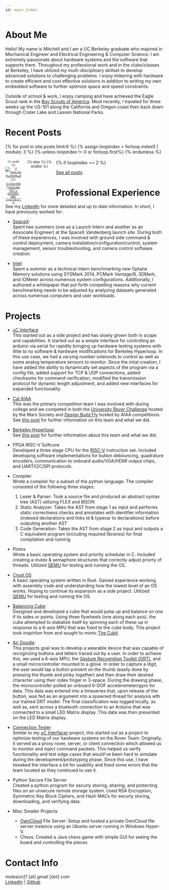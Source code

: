```yaml
---
id: main_index
---
```

# About Me
Hello! My name is Mitchell and I am a UC Berkeley graduate who majored in Mechanical Engineer and Electrical Engineering & Computer Science. I am extremely passionate about hardware systems and the software that supports them. Throughout my professional work and in the clubs/classes at Berkeley, I have utilized my multi-disciplinary skillset to develop advanced solutions to challenging problems. I enjoy tinkering with hardware to create efficient and cost effective solutions in addition to writing my own embedded software to further optimize space and speed constraints.

Outside of school & work, I enjoy camping and have achieved the Eagle Scout rank in the [Boy Scouts of America](https://www.scouting.org/). Most recently, I traveled for three weeks up the US-101 along the California and Oregon coast then back down through Crater Lake and Lassen National Parks.

# Recent Posts
<div style="width:100%; float:left" markdown="1">
{% for post in site.posts limit:6 %}
{% assign loopindex = forloop.index0 | modulo: 3 %}
{% unless loopindex != 0 or forloop.first%}
<div style="width:100%; float:left">
<br />
</div>
{% endunless %}
{% if loopindex == 2 %}
<div style="font-size:80%; width:32%; word-wrap:break-word; text-align:center; float:left;" markdown="1">
{% else %}
<div style="font-size:80%; width:32%; word-wrap:break-word; text-align:center; float:left; padding-right:0.5em;" markdown="1">
{% endif %}
<a href="{{ post.url }}">
<img src="{{ post.main_image }}" alt="{{ post.main_image_alt }}" style="padding-bottom:0.5em;"/>
<br />
{{ post.title | truncate: 75}}
<small>{{ post.date | date: "%m/%d/%Y" }}</small>
</a>
</div>
{% endfor %}
</div>

[See all posts](blog/)

# Professional Experience
See my [LinkedIn](https://www.linkedin.com/in/mitchell-oleson-42381a101/) for more detailed and up to date information. In short, I have previously worked for:

- [SpaceX](https://www.spacex.com/): <br />
  Spent two summers (one as a Launch Intern and another as an Associate Engineer) at the SpaceX Vandenberg launch site. During both of these experiences, I was involved wtih ground side command & control deployment, camera installation/configuration/control, system management, sensor troubleshooting, and camera control software creation.

- [Intel](https://www.intel.com): <br />
  Spent a summer as a technical intern benchmarking new Optane Memory solutions using SYSMark 2014, PCMark Vantage/8, 3DMark, and IOMeter across numerous system configurations. Additionally, I authored a whitepaper that put forth compelling reasons why current benchmarking needs to be adjusted by analyzing datasets generated across numerous computers and user workloads.


# Projects

- [uC Interface](https://moleson21.github.io/uc-interface) <br />
  This started out as a side project and has slowly grown both in scope and capabilities. It started out as a simple interface for controlling an arduino via serial for rapidily bringing up hardware testing systems with little to no software & hardware modifications for Berkeley Hyperloop. In this use case, we had a varying number solenoids to control as well as some analog temperature sensors to monitor. Since the intial creation, I have added the ability to dynamically set aspects of the program via a config file, added support for TCP & UDP connections, added checksums for command verification, modified the transmission protocol for dynamic length adjustment, and added new interfaces for expanded functionality.

- [Cal AIAA](https://aiaa.berkeley.edu/) <br />
  This was the primary competition team I was involved with during college and we competed in both the [University Rover Challenge](http://urc.marssociety.org/) hosted by the Mars Society and [Design Build Fly](https://www.aiaadbf.org/) hosted by AIAA competitions. See [this post](_posts/2018-12-10-cal-aiaa-club.md) for further information on this team and what we did.

- [Berkeley Hyperloop](https://berkeleyhyperloop.com/) <br />
  See [this post](_posts/2018-12-09-berkeley-hyperloop-club.md) for further information about this team and what we did. 

- FPGA RISC-V Softcore <br />
  Developed a three stage CPU for the [RISC-V](https://riscv.org/) instruction set. Included developing software implementations for button debouncing, quadrature encoders, communication to onboard audio/VGA/HDMI output chips, and UART/I2C/SPI protocols.

- Compiler <br />
  Wrote a compiler for a subset of the python language. The compiler consisted of the following three stages:
  1. Lexer & Parser: Took a source file and produced an abstract syntax tree (AST) utilizing FLEX and BISON
  1. Static Analyzer: Takes the AST from stage 1 as input and performs static correctness checks and annotates with identifier information (indexed declarations and links id & typevar to declarations) before outputing another AST
  1. Code Generation: Takes the AST from stage 2 as input and outputs a C equivalent program (including required libraries) for final compilation and running

- Pintos <br />
  Wrote a basic operating system and priority schedular in C. Included creating a mutex & semaphore structures that correctly adjust priorty of threads. Utilized [QEMU](https://www.qemu.org/) for testing and running the OS.

- [Crust OS](https://github.com/moleson21/crust-os) <br />
  A basic operating system written in Rust. Gained experience working with assembly code and understanding how the lowest level of an OS works. Hoping to continue its expansion as a side project. Utilized [QEMU](https://www.qemu.org/) for testing and running the OS.

- [Balancing Cube](https://github.com/moleson21/ME135_BalancingCube) <br />
  Designed and developed a cube that would jump up and balance on one if its sides or points. Using three flywheels (one along each axis), the cube attempted to stabalize itself by spinning each of these up in response to a 6-axis MPU that was fixed to the cube body. This project took inspirtion from and sought to mimic [The Cubli](https://www.youtube.com/watch?v=n_6p-1J551Y).

- [Air Doodle](https://github.com/williampsmith/air-doodle) <br />
  This projects goal was to develop a wearable device that was capable of recognizing buttons and letters traced out by a user. In order to achieve this, we used a 6-axis MPU, the [Gesture Recognition Toolkit (GRT)](https://github.com/nickgillian/grt), and a small microcontroller mounted to a glove. In order to capture a digit, the user would tap a button present on the thumb (easily done by pressing the thumb and pinky together) and then draw their desired character using their index finger in 3-space. During the drawing phase, the microcontroller polled an onboard 6-DOF accelerometer/gyro for data. This data was entered into a timeseries that, upon release of the button, was fed as an argument into a spawned thread for analysis wth our trained GRT model. The final classification was logged locally, as well as, sent across a bluetooth connection to an Arduino that was connected to a small LED Matrix display. This data was then presented on the LED Matrix display.

- [Connection Tester](https://github.com/moleson21/connection-tester) <br />
  Similar to my [uC Interfacer](https://moleson21.github.io/uC-Interface) project, this started out as a project to optimize testing of our hardware systems on the Rover Team. Originally, it served as a proxy rover, server, or client connection which allowed us to monitor and inject command packets. This helped us verify functionality and test edge cases that would've been hard to simulate during the development/prototyping phase. Since this use, I have tweaked the interface a bit for usability and fixed some errors that the team located as they continued to use it.

- Python Secure File Server <br />
  Created a python program for securly storing, sharing, and protecting files on an unsecure remote storage system. Used RSA Encryption, Symmetric Key Block Ciphers, and Hash MACs for securly storing, downloading, and verifying data.

- Misc Smaller Projects
  - [OwnCloud](https://owncloud.org/) File Server: Setup and hosted a private OwnCloud file server instance using an Ubuntu server running in Windows Hyper-V.
  - Chess: Created a Java chess game with simple GUI for seeing the board and controlling the pieces


# Contact Info
moleson21 [at] gmail [dot] com <br />
[LinkedIn](https://www.linkedin.com/in/mitchell-oleson-42381a101/) | [Github](https://moleson21.github.com)

